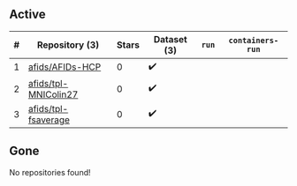## Active
| # | Repository (3) | Stars | Dataset (3) | `run` | `containers-run` |
| --- | --- | --- | --- | --- | --- |
| 1 | [afids/AFIDs-HCP](https://github.com/afids/AFIDs-HCP) | 0 | :heavy_check_mark: |  |  |
| 2 | [afids/tpl-MNIColin27](https://github.com/afids/tpl-MNIColin27) | 0 | :heavy_check_mark: |  |  |
| 3 | [afids/tpl-fsaverage](https://github.com/afids/tpl-fsaverage) | 0 | :heavy_check_mark: |  |  |

## Gone
No repositories found!
